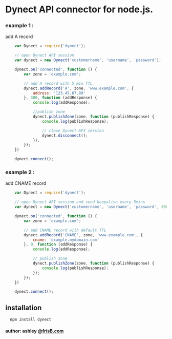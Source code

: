 Dynect API connector for node.js.
===

### example 1 :
 
add A record

``` js
	var Dynect = require('dynect');

	// open Dynect API session
	var dynect = new Dynect('customername', 'username', 'password');

	dynect.on('connected', function () {
		var zone = 'example.com';

		// add A record with 5 min TTL
		dynect.addRecord('A', zone, 'www.example.com', {
			address: '123.45.67.89'
		}, 300, function (addResponse) {
			console.log(addResponse);

			//publish zone
			dynect.publishZone(zone, function (publishResponse) {
				console.log(publishResponse);

				// close Dynect API session
				dynect.disconnect();
			});
		});
	})

	dynect.connect();
```

### example 2 : 

add CNAME record

``` js
	var Dynect = require('dynect');

	// open Dynect API session and send keepalive every 5mins
	var dynect = new Dynect('customername', 'username', 'password', 300000);

	dynect.on('connected', function () {
		var zone = 'example.com';

		// add CNAME record with default TTL
		dynect.addRecord('CNAME', zone, 'www.example.com', {
			cname: 'example.mydomain.com'
		}, 0, function (addResponse) {
			console.log(addResponse);

			// publish zone
			dynect.publishZone(zone, function (publishResponse) {
				console.log(publishResponse);
			});
		});
	})

	dynect.connect();
```

## installation

```
  npm install dynect
```

#### author: ashley @[frisB.com](http://www.frisb.com)
